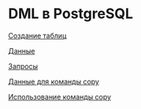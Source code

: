 # DML в PostgreSQL

[Создание таблиц]()

[Данные]()

[Запросы]()

[Данные для команды copy]()

[Использование команды copy]()
